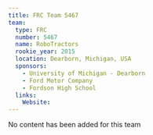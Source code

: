 ```yaml
---
title: FRC Team 5467
team:
  type: FRC
  number: 5467
  name: RoboTractors
  rookie_year: 2015
  location: Dearborn, Michigan, USA
  sponsors:
    - University of Michigan - Dearborn
    - Ford Motor Company
    - Fordson High School
  links:
    Website: 
---
```

No content has been added for this team